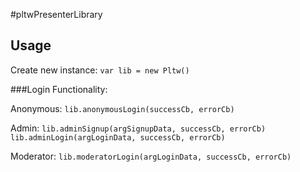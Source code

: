 #pltwPresenterLibrary

## Usage

Create new instance:  `var lib = new Pltw()`

###Login Functionality: 

Anonymous: `lib.anonymousLogin(successCb, errorCb)`

Admin: `lib.adminSignup(argSignupData, successCb, errorCb)`
`lib.adminLogin(argLoginData, successCb, errorCb)`

Moderator: `lib.moderatorLogin(argLoginData, successCb, errorCb)`